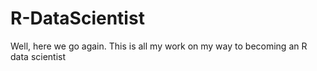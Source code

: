 # R-DataScientist
Well, here we go again. This is all my work on my way to becoming an R data scientist

